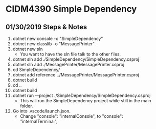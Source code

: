 # CIDM4390 Simple Dependency

## 01/30/2019 Steps & Notes

1. dotnet new console -o "SimpleDependency"
2. dotnet new classlib -o "MessagePrinter"
3. dotnet new sln
    - You want to have the sln file talk to the other files.
4. dotnet sln add ./SimpleDependency/SimpleDependency.csproj
5. dotnet sln add ./MessagePrinter/MessagePrinter.csproj
6. cd SimpleDependency/
7. dotnet add reference ../MessagePrinter/MessagePrinter.csproj
8. dotnet build
9. cd ..
10. dotnet build
11. dotnet run --project ./SimpleDependency/SimpleDependency.csproj
    - This will run the SimpleDependency project while still in the main folder.
12. Go into .vscode/launch.json.
    - Change "console": "internalConsole", to "console": "internalTerminal",